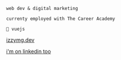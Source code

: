 `web dev & digital marketing` 

`currenty employed with The Career Academy`

`💚 vuejs`

[izzymg.dev](https://izzymg.dev)

[i'm on linkedin too](https://www.linkedin.com/in/izzy-martin-guethert-a79008186/)
